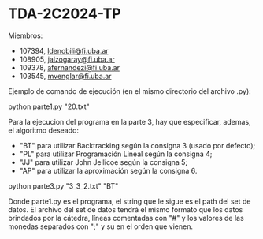 # TDA-2C2024-TP

Miembros:
- 107394, ldenobili@fi.uba.ar
- 108905, jalzogaray@fi.uba.ar
- 109378, afernandezi@fi.uba.ar
- 103545, mvenglar@fi.uba.ar

Ejemplo de comando de ejecución (en el mismo directorio del archivo .py):

python parte1.py "20.txt"

Para la ejecucion del programa en la parte 3, hay que especificar, ademas, el algoritmo deseado:
- "BT" para utilizar Backtracking según la consigna 3 (usado por defecto);
- "PL" para utilizar Programación Lineal según la consigna 4;
- "JJ" para utilizar John Jellicoe según la consigna 5;
- "AP" para utilizar la aproximación según la consigna 6.

python parte3.py "3_3_2.txt" "BT"

Donde parte1.py es el programa, el string que le sigue es el path del set de datos.
El archivo del set de datos tendrá el mismo formato que los datos brindados por la cátedra,
líneas comentadas con "#" y los valores de las monedas separados con ";" y su en el orden que vienen.
